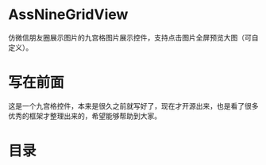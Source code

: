 # AssNineGridView
仿微信朋友圈展示图片的九宫格图片展示控件，支持点击图片全屏预览大图（可自定义）。
# 写在前面
这是一个九宫格控件，本来是很久之前就写好了，现在才开源出来，也是看了很多优秀的框架才整理出来的，希望能够帮助到大家。
# 目录

